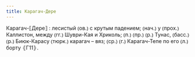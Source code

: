 ```yaml
---
title: Карагач-Дере
---
```


Карагач-⟦Дере⟧
: лесистый ⦅ов.⦆ с крутым падением; ⦅нач.⦆ у ⦅прох.⦆ Каллистон, между ⦅гг.⦆ Шуври-Кая и Хриколь; ⦅п.⦆ ⦅пр.⦆ ⦅р.⦆ Тунас, ⦅басс.⦆ ⦅р.⦆ Биюк-Карасу ⦅тюрк.⦆ карагач – вяз; ⦅ср.⦆ ⦅г.⦆ Карагач-Тепе по его ⦅л.⦆ борту ⦃Г11⦄.
